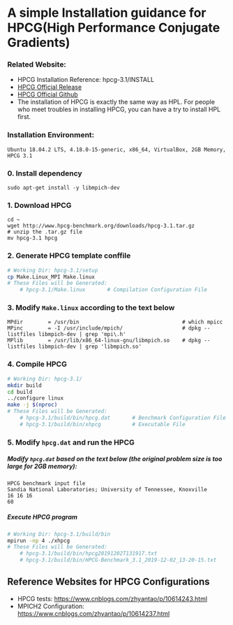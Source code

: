 # A simple Installation guidance for HPCG(High Performance Conjugate Gradients)

### Related Website:
* HPCG Installation Reference: hpcg-3.1/INSTALL
* [HPCG Official Release](https://www.hpcg-benchmark.org/index.html)
* [HPCG Official Github](https://github.com/hpcg-benchmark/hpcg/)
* The installation of HPCG is exactly the same way as HPL. For people who meet troubles in installing HPCG, you can have a try to install HPL first.

### Installation Environment:
    Ubuntu 18.04.2 LTS, 4.18.0-15-generic, x86_64, VirtualBox, 2GB Memory, HPCG 3.1

### 0. Install dependency
    sudo apt-get install -y libmpich-dev

### 1. Download HPCG
    cd ~
    wget http://www.hpcg-benchmark.org/downloads/hpcg-3.1.tar.gz
    # unzip the .tar.gz file
    mv hpcg-3.1 hpcg

### 2. Generate HPCG template conffile
```bash
# Working Dir: hpcg-3.1/setup
cp Make.Linux_MPI Make.linux
# These Files will be Generated:
	# hpcg-3.1/Make.linux		# Compilation Configuration File
```

### 3. Modify `Make.linux` according to the text below

    MPdir        = /usr/bin                                 # which mpicc
    MPinc        = -I /usr/include/mpich/                   # dpkg --listfiles libmpich-dev | grep 'mpi\.h'
    MPlib        = /usr/lib/x86_64-linux-gnu/libmpich.so    # dpkg --listfiles libmpich-dev | grep 'libmpich.so'

### 4. Compile HPCG
```bash
# Working Dir: hpcg-3.1/
mkdir build
cd build
../configure linux
make -j $(nproc)
# These Files will be Generated:
	# hpcg-3.1/build/bin/hpcg.dat		# Benchmark Configuration File
	# hpcg-3.1/build/bin/xhpcg			# Executable File
```


### 5. Modify `hpcg.dat` and run the HPCG

##### Modify `hpcg.dat` based on the text below (the original problem size is too large for 2GB memory):

	HPCG benchmark input file
	Sandia National Laboratories; University of Tennessee, Knoxville
	16 16 16
	60
##### Execute HPCG program

```bash
# Working Dir: hpcg-3.1/build/bin
mpirun -np 4 ./xhpcg
# These Files will be Generated:
	# hpcg-3.1/build/bin/hpcg20191202T131917.txt
	# hpcg-3.1/build/bin/HPCG-Benchmark_3.1_2019-12-02_13-20-15.txt
```
## Reference Websites for HPCG Configurations
* HPCG tests: https://www.cnblogs.com/zhyantao/p/10614243.html 
* MPICH2 Configuration: https://www.cnblogs.com/zhyantao/p/10614237.html
